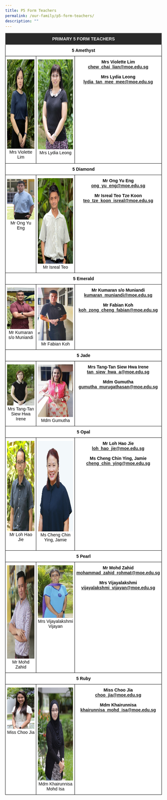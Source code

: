 ```yaml
---
title: P5 Form Teachers
permalink: /our-family/p5-form-teachers/
description: ""
---
```

<style type="text/css">
.tg  {border-collapse:collapse;border-spacing:0;}
.tg td{border-color:black;border-style:solid;border-width:1px;font-family:Arial, sans-serif;font-size:14px;
  overflow:hidden;padding:10px 5px;word-break:normal;}
.tg th{border-color:black;border-style:solid;border-width:1px;font-family:Arial, sans-serif;font-size:14px;
  font-weight:normal;overflow:hidden;padding:10px 5px;word-break:normal;}
.tg .tg-8zvm{background-color:#2A2A2A;border-color:inherit;color:#EEE;font-weight:bold;text-align:center;vertical-align:middle}
.tg .tg-qn16{background-color:#FFF;color:#050505;font-weight:bold;text-align:center;vertical-align:top}
.tg .tg-v9jf{background-color:#FFF;color:#050505;text-align:center;vertical-align:top}
</style>
<table class="tg">
<thead>
  <tr>
    <th class="tg-8zvm" colspan="3"><span style="color:#EEE;background-color:#2A2A2A">PRIMARY 5 FORM TEACHERS</span></th>
  </tr>
</thead>
<tbody>
  <tr>
    <td class="tg-qn16" colspan="3"> <strong>5 Amethyst</strong></td>
  </tr>
  <tr>
    <td class="tg-v9jf"><img src="/images/Mrs Violette Chew.jpeg" alt="Mrs Violette Chew.JPEG" width="194" height="287">Mrs Violette Lim<br></td>
    <td class="tg-v9jf"><img src="/images/Mrs Lydia Leong.jpeg" alt="Mrs Lydia Leong.JPEG" width="192" height="289">Mrs Lydia Leong<br><br></td>
    <td class="tg-qn16"> <strong>Mrs Violette Lim</strong><br><a href="mailto:chew_chai_lian@moe.edu.sg">chew_chai_lian@moe.edu.sg</a><br><br><strong>Mrs Lydia Leong</strong><br><a href="mailto:lydia_tan_mee_mee@moe.edu.sg">lydia_tan_mee_mee@moe.edu.sg</a></td>
  </tr>
  <tr>
    <td class="tg-qn16" colspan="3"> <strong>  5 Diamond </strong> </td>
  </tr>
  <tr>
    <td class="tg-v9jf"><img src="/images/Mr Ong Yu Eng.jpeg" alt="Mr Ong Yu Eng.JPEG" width="200">Mr Ong Yu Eng<br><br></td>
    <td class="tg-v9jf"><img src="/images/Mr Teo Tze Koon Isreal.jpeg" alt="Mr Teo Tze Koon Isreal.jpeg" width="197" height="275">Mr Isreal Teo</td>
    <td class="tg-qn16"><strong>Mr Ong Yu Eng</strong><br><a href="mailto:ong_yu_eng@moe.edu.sg">ong_yu_eng@moe.edu.sg</a><br><br><strong>Mr Isreal Teo Tze Koon</strong><br><a href="mailto:teo_tze_koon_isreal@moe.edu.sg">teo_tze_koon_isreal@moe.edu.sg</a></td>
  </tr>
  <tr>
    <td class="tg-qn16" colspan="3"> <strong>  5 Emerald </strong> </td>
  </tr>
  <tr>
    <td class="tg-v9jf"><img src="/images/Mr Kumaran so Muniandi.jpeg" alt="Mr Kumaran so Muniandi.JPEG" width="200">Mr Kumaran s/o Muniandi<br></td>
    <td class="tg-v9jf"><img src="/images/Mr Fabian.jpg" alt="Mr Fabian.JPG" width="204">Mr Fabian Koh</td>
    <td class="tg-qn16"><strong>Mr Kumaran s/o Muniandi</strong><br><a href="mailto:kumaran_muniandi@moe.edu.sg">kumaran_muniandi@moe.edu.sg</a><br><br><strong>Mr Fabian Koh</strong><br><a href="mailto:koh_zong_cheng_fabian@moe.edu.sg">koh_zong_cheng_fabian@moe.edu.sg</a></td>
  </tr>
  <tr>
    <td class="tg-qn16" colspan="3"><strong>  5 Jade   </strong></td>
  </tr>
  <tr>
    <td class="tg-v9jf"><img src="/images/Mdm Tan Siew Hwa Irene.jpeg" alt="Mdm Tan Siew Hwa Irene.JPEG" width="200">Mrs Tang-Tan Siew Hwa Irene<br></td>
    <td class="tg-v9jf"><img src="/images/gumutha.jpg" alt="gumutha.JPG" width="204">Mdm Gumutha</td>
    <td class="tg-qn16"><strong>Mrs Tang-Tan Siew Hwa Irene</strong><br><a href="mailto:tan_siew_hwa_a@moe.edu.sg">tan_siew_hwa_a@moe.edu.sg</a><br><br><strong>Mdm Gumutha</strong><br><a href="mailto:gumutha_murugathasan@moe.edu.sg">gumutha_murugathasan@moe.edu.sg</a></td>
  </tr>
  <tr>
    <td class="tg-qn16" colspan="3"> <strong> 5 Opal   </strong></td>
  </tr>
  <tr>
    <td class="tg-v9jf"><img src="/images/Mr Loh Hao Jie.jpeg" alt="Mr Loh Hao Jie.jpeg" width="194" height="290">Mr Loh Hao Jie<br></td>
    <td class="tg-v9jf"><img src="/images/Jamie 2022.jpeg" alt="Jamie 2022.jpeg" width="194" height="291">Ms Cheng Chin Ying, Jamie<br><br></td>
    <td class="tg-qn16"><strong>Mr Loh Hao Jie</strong><br><a href="mailto:loh_hao_jie@moe.edu.sg">loh_hao_jie@moe.edu.sg</a><br><br><strong>Ms Cheng Chin Ying, Jamie</strong><br><a href="mailto:cheng_chin_ying@moe.edu.sg">cheng_chin_ying@moe.edu.sg</a></td>
  </tr>
  <tr>
    <td class="tg-qn16" colspan="3"> <strong> 5 Pearl </strong>  </td>
  </tr>
  <tr>
    <td class="tg-v9jf"><img src="/images/Mr%20Mohd%20Zahid.jpg" alt="Mr Mohd Zahid.JPG" width="200" height="300">Mr Mohd Zahid</td>
    <td class="tg-v9jf"><img src="/images/Mrs%20Vijayalakshmi%20Vijayan.jpg" alt="Mrs Vijayalakshmi Vijayan.jpg">Mrs Vijayalakshmi Vijayan </td>
    <td class="tg-qn16"><strong>Mr Mohd Zahid</strong><br><a href="mailto:mohammad_zahid_rohmat@moe.edu.sg">mohammad_zahid_rohmat@moe.edu.sg</a><br><br><strong>Mrs Vijayalakshmi</strong><br><a href="mailto:vijayalakshmi_vijayan@moe.edu.sg">vijayalakshmi_vijayan@moe.edu.sg</a></td>
  </tr>
  <tr>
    <td class="tg-qn16" colspan="3">  <strong> 5 Ruby </strong> </td>
  </tr>
  <tr>
    <td class="tg-v9jf"><img src="/images/Miss%20Choo%20Jia%20Jia.jpg" alt="Miss Choo Jia Jia.JPG" width="200">Miss Choo Jia <br><br></td>
    <td class="tg-v9jf"><img src="/images/Mdm%20Khairunnisa%20Binte%20Mohd%20Isa.jpg" alt="Mdm Khairunnisa Binte Mohd Isa.jpg" width="200" height="299">Mdm Khairunnisa Mohd Isa </td>
    <td class="tg-qn16"><strong>Miss Choo Jia</strong><br><a href="mailto:choo_jia@moe.edu.sg">choo_jia@moe.edu.sg</a><br><br><strong> Mdm Khairunnisa</strong><br><a href="mailto:khairunnisa_mohd_isa@moe.edu.sg">khairunnisa_mohd_isa@moe.edu.sg</a></td>
  </tr>
</tbody>
</table>